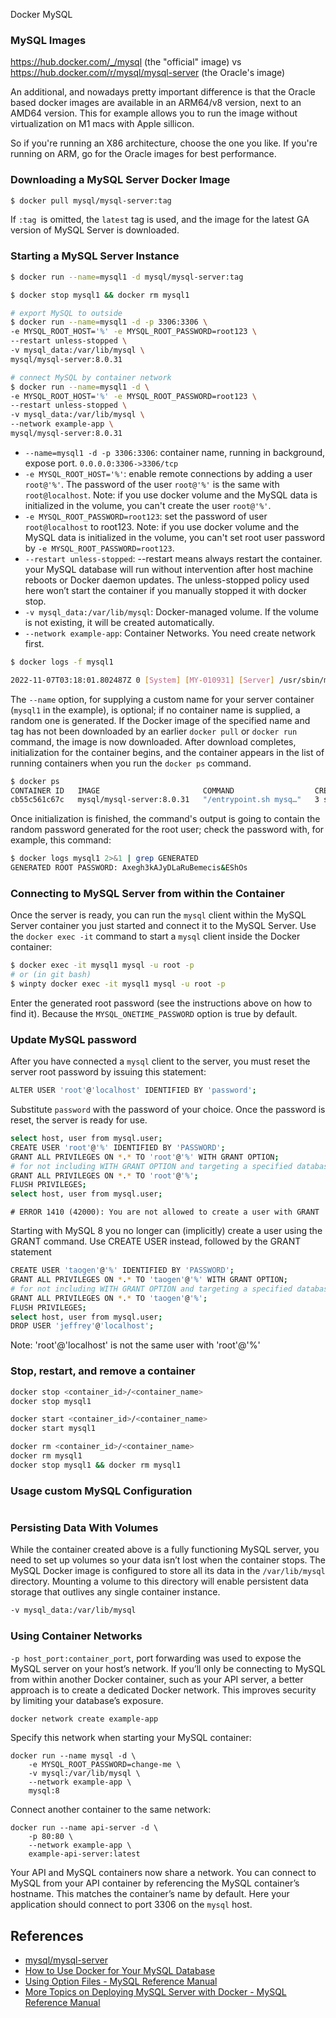 Docker MySQL

### MySQL Images

https://hub.docker.com/_/mysql (the "official" image) vs https://hub.docker.com/r/mysql/mysql-server (the Oracle's image)

An additional, and nowadays pretty important difference is that the Oracle based docker images are available in an ARM64/v8 version, next to an AMD64 version. This for example allows you to run the image without virtualization on M1 macs with Apple sillicon.

So if you're running an X86 architecture, choose the one you like. If you're running on ARM, go for the Oracle images for best performance.

### Downloading a MySQL Server Docker Image

```sh
$ docker pull mysql/mysql-server:tag
```

If `:tag `is omitted, the `latest` tag is used, and the image for the latest GA version of MySQL Server is downloaded.

### Starting a MySQL Server Instance

```sh
$ docker run --name=mysql1 -d mysql/mysql-server:tag
```

```sh
$ docker stop mysql1 && docker rm mysql1

# export MySQL to outside
$ docker run --name=mysql1 -d -p 3306:3306 \
-e MYSQL_ROOT_HOST='%' -e MYSQL_ROOT_PASSWORD=root123 \
--restart unless-stopped \
-v mysql_data:/var/lib/mysql \
mysql/mysql-server:8.0.31

# connect MySQL by container network
$ docker run --name=mysql1 -d \
-e MYSQL_ROOT_HOST='%' -e MYSQL_ROOT_PASSWORD=root123 \
--restart unless-stopped \
-v mysql_data:/var/lib/mysql \
--network example-app \
mysql/mysql-server:8.0.31
```

- `--name=mysql1 -d -p 3306:3306`: container name, running in background, expose port. `0.0.0.0:3306->3306/tcp`
- `-e MYSQL_ROOT_HOST='%'`: enable remote connections by adding a user `root@'%'`. The password of the user `root@'%'` is the same with `root@localhost`. Note: if you use docker volume and the MySQL data is initialized in the volume, you can't create the user `root@'%'`.
- `-e MYSQL_ROOT_PASSWORD=root123`: set the password of user `root@localhost` to root123. Note: if you use docker volume and the MySQL data is initialized in the volume, you can't set root user password by `-e MYSQL_ROOT_PASSWORD=root123`.
- `--restart unless-stopped`: --restart means always restart the container. your MySQL database will run without intervention after host machine reboots or Docker daemon updates. The unless-stopped policy used here won’t start the container if you manually stopped it with docker stop.
- `-v mysql_data:/var/lib/mysql`: Docker-managed volume. If the volume is not existing, it will be created automatically. 
- `--network example-app`: Container Networks. You need create network first.

```sh
$ docker logs -f mysql1

2022-11-07T03:18:01.802487Z 0 [System] [MY-010931] [Server] /usr/sbin/mysqld: ready for connections. Version: '8.0.31'  socket: '/var/lib/mysql/mysql.sock'  port: 3306  MySQL Community Server - GPL.
```

The `--name` option, for supplying a custom name for your server container (`mysql1` in the example), is optional; if no container name is supplied, a random one is generated. If the Docker image of the specified name and tag has not been downloaded by an earlier `docker pull` or `docker run` command, the image is now downloaded. After download completes, initialization for the container begins, and the container appears in the list of running containers when you run the `docker ps` command.

```sh
$ docker ps
CONTAINER ID   IMAGE                       COMMAND                  CREATED         STATUS                            PORTS                       NAMES
cb55c561c67c   mysql/mysql-server:8.0.31   "/entrypoint.sh mysq…"   3 seconds ago   Up 2 seconds (health: starting)   3306/tcp, 33060-33061/tcp   mysql1
```

Once initialization is finished, the command's output is going to contain the random password generated for the root user; check the password with, for example, this command:

```sh
$ docker logs mysql1 2>&1 | grep GENERATED
GENERATED ROOT PASSWORD: Axegh3kAJyDLaRuBemecis&EShOs
```

### Connecting to MySQL Server from within the Container

Once the server is ready, you can run the `mysql` client within the MySQL Server container you just started and connect it to the MySQL Server. Use the `docker exec -it` command to start a `mysql` client inside the Docker container:

```sh
$ docker exec -it mysql1 mysql -u root -p
# or (in git bash)
$ winpty docker exec -it mysql1 mysql -u root -p
```

Enter the generated root password (see the instructions above on how to find it). Because the `MYSQL_ONETIME_PASSWORD` option is true by default.

### Update MySQL password

After you have connected a `mysql` client to the server, you must reset the server root password by issuing this statement:

```sh
ALTER USER 'root'@'localhost' IDENTIFIED BY 'password';
```

Substitute `password` with the password of your choice. Once the password is reset, the server is ready for use.

```sh
select host, user from mysql.user;
CREATE USER 'root'@'%' IDENTIFIED BY 'PASSWORD';
GRANT ALL PRIVILEGES ON *.* TO 'root'@'%' WITH GRANT OPTION;
# for not including WITH GRANT OPTION and targeting a specified database instead of all (*).
GRANT ALL PRIVILEGES ON *.* TO 'root'@'%';
FLUSH PRIVILEGES;
select host, user from mysql.user;
```

`# ERROR 1410 (42000): You are not allowed to create a user with GRANT`

Starting with MySQL 8 you no longer can (implicitly) create a user using the GRANT command. Use CREATE USER instead, followed by the GRANT statement

```sh
CREATE USER 'taogen'@'%' IDENTIFIED BY 'PASSWORD';
GRANT ALL PRIVILEGES ON *.* TO 'taogen'@'%' WITH GRANT OPTION;
# for not including WITH GRANT OPTION and targeting a specified database instead of all (*).
GRANT ALL PRIVILEGES ON *.* TO 'taogen'@'%';
FLUSH PRIVILEGES;
select host, user from mysql.user;
DROP USER 'jeffrey'@'localhost';
```

Note: 'root'@'localhost' is not the same user with 'root'@'%' 

### Stop, restart, and remove a container

```sh
docker stop <container_id>/<container_name>
docker stop mysql1

docker start <container_id>/<container_name>
docker start mysql1

docker rm <container_id>/<container_name>
docker rm mysql1
docker stop mysql1 && docker rm mysql1
```

### Usage custom MySQL Configuration

```sh
```

### Persisting Data With Volumes

While the container created above is a fully functioning MySQL server, you need to set up volumes so your data isn’t lost when the container stops. The MySQL Docker image is configured to store all its data in the `/var/lib/mysql` directory. Mounting a volume to this directory will enable persistent data storage that outlives any single container instance.

```sh
-v mysql_data:/var/lib/mysql
```

### Using Container Networks

`-p host_port:container_port`, port forwarding was used to expose the MySQL server on your host’s network. If you’ll only be connecting to MySQL from within another Docker container, such as your API server, a better approach is to create a dedicated Docker network. This improves security by limiting your database’s exposure.

```sh
docker network create example-app
```

Specify this network when starting your MySQL container:

```
docker run --name mysql -d \
    -e MYSQL_ROOT_PASSWORD=change-me \
    -v mysql:/var/lib/mysql \
    --network example-app \
    mysql:8
```

Connect another container to the same network:

```
docker run --name api-server -d \
    -p 80:80 \
    --network example-app \
    example-api-server:latest
```

Your API and MySQL containers now share a network. You can connect to MySQL from your API container by referencing the MySQL container’s hostname. This matches the container’s name by default. Here your application should connect to port 3306 on the `mysql` host.

## References

- [mysql/mysql-server](https://hub.docker.com/r/mysql/mysql-server)
- [How to Use Docker for Your MySQL Database](https://earthly.dev/blog/docker-mysql/)
- [Using Option Files - MySQL Reference Manual](https://dev.mysql.com/doc/refman/8.0/en/option-files.html)
- [More Topics on Deploying MySQL Server with Docker - MySQL Reference Manual](https://dev.mysql.com/doc/mysql-linuxunix-excerpt/5.7/en/docker-mysql-more-topics.html)